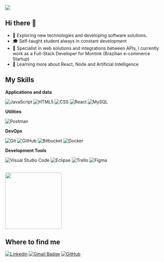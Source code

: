 ![](https://komarev.com/ghpvc/?username=HermanMonteiro&abbreviated=true)

## Hi there 👋

- 🤔 Exploring new technologies and developing software solutions.
- 🎓 Self-taught student always in constant development
- 💼 Specialist in web solutions and integrations between APIs, I currently work as a Full-Stack Developer for Montink (Brazilian e-commerce Startup)
- 🌱 Learning more about React, Node and Artificial Intelligence

## My Skills

**Applications and data**

![JavaScript](https://img.shields.io/badge/-JavaScript-333333?style=flat&logo=javascript)
![HTML5](https://img.shields.io/badge/-HTML5-333333?style=flat&logo=HTML5)
![CSS](https://img.shields.io/badge/-CSS-333333?style=flat&logo=CSS3&logoColor=1572B6)
![React](https://img.shields.io/badge/-React-333333?style=flat&logo=react)
![MySQL](https://img.shields.io/badge/-MySQL-333333?style=flat&logo=mysql)

**Utilities**

![Postman](https://img.shields.io/badge/-Postman-333333?style=flat&logo=postman)

**DevOps**

![Git](https://img.shields.io/badge/-Git-333333?style=flat&logo=git)
![GitHub](https://img.shields.io/badge/-GitHub-333333?style=flat&logo=github)
![Bitbucket](https://img.shields.io/badge/-Bitbucket-333333?style=flat&logo=bitbucket)
![Docker](https://img.shields.io/badge/-Docker-333333?style=flat&logo=docker)

**Development Tools**

![Visual Studio Code](https://img.shields.io/badge/-Visual%20Studio%20Code-333333?style=flat&logo=visual-studio-code&logoColor=007ACC)
![Eclipse](https://img.shields.io/badge/-Eclipse-333333?style=flat&logo=eclipse-ide&logoColor=2C2255)
![Trello](https://img.shields.io/badge/-Trello-333333?style=flat&logo=trello&logoColor=007ACC)
![Figma](https://img.shields.io/badge/-Figma-333333?style=flat&logo=figma&logoColor=007ACC)

<br/>

<a href="https://github.com/iuricode" title="Herman Profile">
  <img height="180em" src="https://github-readme-stats.vercel.app/api?username=hermanMonteiro&theme=dracula&show_icons=true" />
</a>

## Where to find me

[![Linkedin](https://img.shields.io/badge/-hermanmonteiro-blue?style=flat-square&logo=Linkedin&logoColor=white&link=https://www.linkedin.com/in/hermanmonteiro/)](LINK-DO-SEU-LINKEDIN)
[![Gmail Badge](https://img.shields.io/badge/-herman.monteiro@outlook.com-006bed?style=flat-square&logo=Hotmail&logoColor=white&link=mailto:herman.monteiro@outlook.com)](mailto:SEU-EMAIL)
[![GitHub](https://img.shields.io/github/followers/hermanMonteiro?label=follow&style=social)](https://github.com/hermanMonteiro)
